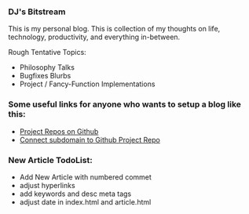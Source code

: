 ### DJ's Bitstream

This is my personal blog. This is collection of my thoughts on life, technology, productivity, and everything in-between.

Rough Tentative Topics:
- Philosophy Talks
- Bugfixes Blurbs
- Project / Fancy-Function Implementations

### Some useful links for anyone who wants to setup a blog like this:
- [Project Repos on Github](https://code.likeagirl.io/how-to-host-multiple-websites-on-github-b5ed19a86dbe)
- [Connect subdomain to Github Project Repo](https://stackoverflow.com/questions/46455900/subdomain-of-website-for-github-pages-project)

### New Article TodoList:
- Add New Article with numbered commet
- adjust hyperlinks
- add keywords and desc meta tags
- adjust date in index.html and article.html